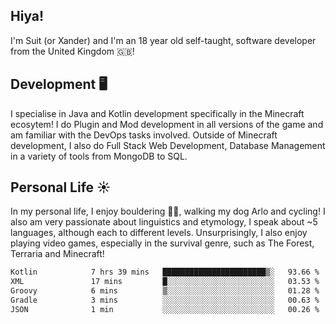 ## Hiya! 
I'm Suit (or Xander) and I'm an 18 year old self-taught, software developer from the United Kingdom 🇬🇧!

Development 🖥️
---
I specialise in Java and Kotlin development specifically in the Minecraft ecosytem! 
I do Plugin and Mod development in all versions of the game and am familiar with the DevOps tasks involved.
Outside of Minecraft development, I also do Full Stack Web Development, Database Management in a variety of tools from MongoDB to SQL.

Personal Life ☀️
---
In my personal life, I enjoy bouldering 🧗‍♂️, walking my dog Arlo and cycling! I also am very passionate about linguistics and etymology, I speak about ~5 languages, although each to different levels. 
Unsurprisingly, I also enjoy playing video games, especially in the survival genre, such as The Forest, Terraria and Minecraft!
<!--START_SECTION:waka-->

```txt
Kotlin            7 hrs 39 mins   ███████████████████████▒░   93.66 %
XML               17 mins         █░░░░░░░░░░░░░░░░░░░░░░░░   03.53 %
Groovy            6 mins          ▒░░░░░░░░░░░░░░░░░░░░░░░░   01.28 %
Gradle            3 mins          ░░░░░░░░░░░░░░░░░░░░░░░░░   00.63 %
JSON              1 min           ░░░░░░░░░░░░░░░░░░░░░░░░░   00.26 %
```

<!--END_SECTION:waka-->
